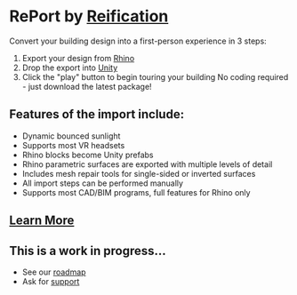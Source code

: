 # RePort by [Reification](https://reification.io/)
Convert your building design into a first-person experience in 3 steps:
1. Export your design from [Rhino](https://www.rhino3d.com/)
2. Drop the export into [Unity](https://unity.com/)
3. Click the "play" button to begin touring your building
No coding required - just download the latest package!

## Features of the import include:
* Dynamic bounced sunlight
* Supports most VR headsets
* Rhino blocks become Unity prefabs
* Rhino parametric surfaces are exported with multiple levels of detail
* Includes mesh repair tools for single-sided or inverted surfaces
* All import steps can be performed manually
* Supports most CAD/BIM programs, full features for Rhino only

## [Learn More](https://github.com/Reification/RePort/blob/main/RePort_Guide.pdf)

## This is a work in progress...
* See our [roadmap](https://github.com/Reification/RePort/blob/main/RoadMap.md)
* Ask for [support](mailto:support@reification.io)
